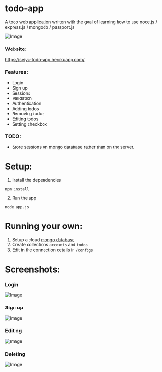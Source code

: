 # todo-app
A todo web application written with the goal of learning how to use node.js / express.js / mongodb / passport.js

![Image](https://i.imgur.com/AKTtyRU.png)

### Website:
https://seiya-todo-app.herokuapp.com/

### Features:
* Login
* Sign up
* Sessions
* Validation
* Authentication
* Adding todos
* Removing todos
* Editing todos
* Setting checkbox

### TODO:
* Store sessions on mongo database rather than on the server.

# Setup:
1. Install the dependencies  
```
npm install
```

2. Run the app  
```
node app.js
```

# Running your own:
1. Setup a cloud [mongo database](https://www.mongodb.com/cloud/atlas)
2. Create collections ```accounts``` and ```todos```
3. Edit in the connection details in ```/configs``` 

# Screenshots:
### Login  
![Image](https://i.imgur.com/V4MTPbB.png)

### Sign up  
![Image](https://i.imgur.com/RL7UpvS.png)

### Editing   
![Image](https://i.imgur.com/dQCPnCK.png)

### Deleting
![Image](https://i.imgur.com/KPHZCig.png)